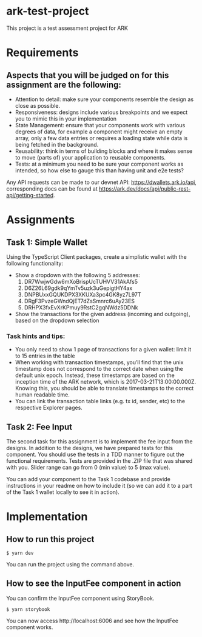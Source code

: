 # ark-test-project

This project is a test assessment project for ARK

# Requirements

## Aspects that you will be judged on for this assignment are the following:

-   Attention to detail: make sure your components resemble the design as close as possible.
-   Responsiveness: designs include various breakpoints and we expect you to mimic this in your implementation
-   State Management: ensure that your components work with various degrees of data, for example a component might receive an empty array, only a few data entries or requires a loading state while data is being fetched in the background.
-   Reusability: think in terms of building blocks and where it makes sense to move (parts of) your application to reusable components.
-   Tests: at a minimum you need to be sure your component works as intended, so how else to gauge this than having unit and e2e tests?

Any API requests can be made to our devnet API: https://dwallets.ark.io/api, corresponding docs can be found at https://ark.dev/docs/api/public-rest-api/getting-started.

# Assignments

## Task 1: Simple Wallet

Using the TypeScript Client packages, create a simplistic wallet with the following functionality:

-   Show a dropdown with the following 5 addresses:
    1. DR7WwjwGdw6mXoBrispUcTUHVV31AkAfs5
    2. D6Z26L69gdk9qYmTv5uzk3uGepigtHY4ax
    3. DNPBUxxGQUKDPX3XKUXa3pc4GK8yz7L97T
    4. DRgF3PvzeGWndQjET7dZsSmnrc6uAy23ES
    5. DRHPX3fxEvXrKPmuy9RstC2gqNWdz5DDNk
-   Show the transactions for the given address (incoming and outgoing), based on the dropdown selection

### Task hints and tips:

-   You only need to show 1 page of transactions for a given wallet: limit it to 15 entries in the table
-   When working with transaction timestamps, you’ll find that the unix timestamp does not correspond to the correct date when using the default unix epoch. Instead, these timestamps are based on the inception time of the ARK network, which is 2017-03-21T13:00:00.000Z. Knowing this, you should be able to translate timestamps to the correct human readable time.
-   You can link the transaction table links (e.g. tx id, sender, etc) to the respective Explorer pages.

## Task 2: Fee Input

The second task for this assignment is to implement the fee input from the designs. In addition to the designs, we have prepared tests for this component. You should use the tests in a TDD manner to figure out the functional requirements. Tests are provided in the .ZIP file that was shared with you. Slider range can go from 0 (min value) to 5 (max value).

You can add your component to the Task 1 codebase and provide instructions in your readme on how to include it (so we can add it to a part of the Task 1 wallet locally to see it in action).

# Implementation

## How to run this project
```
$ yarn dev
```
You can run the project using the command above.

## How to see the InputFee component in action
You can confirm the InputFee component using StoryBook.
```
$ yarn storybook
```
You can now access http://localhost:6006 and see how the InputFee component works.



